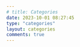 ```yaml
---
# title: Categories
date: 2023-10-01 08:27:45
type: "categories"
layout: categories
comments: true
---
```

